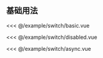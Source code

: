 ## 基础用法

<demo-block src="switch/basic">

<<< @/example/switch/basic.vue

</demo-block>

<demo-block src="switch/disabled">

<<< @/example/switch/disabled.vue

</demo-block>

<demo-block src="switch/async">

<<< @/example/switch/async.vue

</demo-block>
